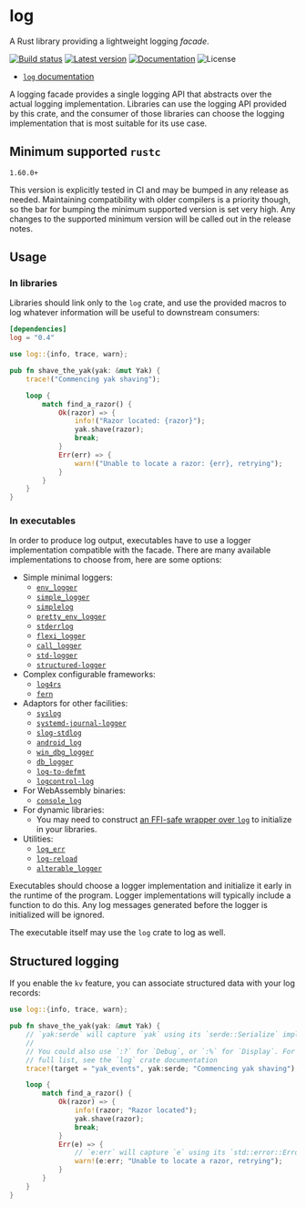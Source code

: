 # log

A Rust library providing a lightweight logging _facade_.

[![Build status](https://img.shields.io/github/actions/workflow/status/rust-lang/log/main.yml?branch=master)](https://github.com/rust-lang/log/actions)
[![Latest version](https://img.shields.io/crates/v/log.svg)](https://crates.io/crates/log)
[![Documentation](https://docs.rs/log/badge.svg)](https://docs.rs/log)
![License](https://img.shields.io/crates/l/log.svg)

- [`log` documentation](https://docs.rs/log)

A logging facade provides a single logging API that abstracts over the actual
logging implementation. Libraries can use the logging API provided by this
crate, and the consumer of those libraries can choose the logging
implementation that is most suitable for its use case.

## Minimum supported `rustc`

`1.60.0+`

This version is explicitly tested in CI and may be bumped in any release as needed. Maintaining compatibility with older compilers is a priority though, so the bar for bumping the minimum supported version is set very high. Any changes to the supported minimum version will be called out in the release notes.

## Usage

### In libraries

Libraries should link only to the `log` crate, and use the provided macros to
log whatever information will be useful to downstream consumers:

```toml
[dependencies]
log = "0.4"
```

```rust
use log::{info, trace, warn};

pub fn shave_the_yak(yak: &mut Yak) {
    trace!("Commencing yak shaving");

    loop {
        match find_a_razor() {
            Ok(razor) => {
                info!("Razor located: {razor}");
                yak.shave(razor);
                break;
            }
            Err(err) => {
                warn!("Unable to locate a razor: {err}, retrying");
            }
        }
    }
}
```

### In executables

In order to produce log output, executables have to use a logger implementation compatible with the facade.
There are many available implementations to choose from, here are some options:

- Simple minimal loggers:
  - [`env_logger`](https://docs.rs/env_logger/*/env_logger/)
  - [`simple_logger`](https://docs.rs/simple_logger/*/simple_logger/)
  - [`simplelog`](https://docs.rs/simplelog/*/simplelog/)
  - [`pretty_env_logger`](https://docs.rs/pretty_env_logger/*/pretty_env_logger/)
  - [`stderrlog`](https://docs.rs/stderrlog/*/stderrlog/)
  - [`flexi_logger`](https://docs.rs/flexi_logger/*/flexi_logger/)
  - [`call_logger`](https://docs.rs/call_logger/*/call_logger/)
  - [`std-logger`](https://docs.rs/std-logger/*/std_logger/)
  - [`structured-logger`](https://docs.rs/structured-logger/latest/structured_logger/)
- Complex configurable frameworks:
  - [`log4rs`](https://docs.rs/log4rs/*/log4rs/)
  - [`fern`](https://docs.rs/fern/*/fern/)
- Adaptors for other facilities:
  - [`syslog`](https://docs.rs/syslog/*/syslog/)
  - [`systemd-journal-logger`](https://docs.rs/systemd-journal-logger/*/systemd_journal_logger/)
  - [`slog-stdlog`](https://docs.rs/slog-stdlog/*/slog_stdlog/)
  - [`android_log`](https://docs.rs/android_log/*/android_log/)
  - [`win_dbg_logger`](https://docs.rs/win_dbg_logger/*/win_dbg_logger/)
  - [`db_logger`](https://docs.rs/db_logger/*/db_logger/)
  - [`log-to-defmt`](https://docs.rs/log-to-defmt/*/log_to_defmt/)
  - [`logcontrol-log`](https://docs.rs/logcontrol-log/*/logcontrol_log/)
- For WebAssembly binaries:
  - [`console_log`](https://docs.rs/console_log/*/console_log/)
- For dynamic libraries:
  - You may need to construct [an FFI-safe wrapper over `log`](https://github.com/rust-lang/log/issues/421) to initialize in your libraries.
- Utilities:
  - [`log_err`](https://docs.rs/log_err/*/log_err/)
  - [`log-reload`](https://docs.rs/log-reload/*/log_reload/)
  - [`alterable_logger`](https://docs.rs/alterable_logger/*/alterable_logger)

Executables should choose a logger implementation and initialize it early in the
runtime of the program. Logger implementations will typically include a
function to do this. Any log messages generated before the logger is
initialized will be ignored.

The executable itself may use the `log` crate to log as well.

## Structured logging

If you enable the `kv` feature, you can associate structured data with your log records:

```rust
use log::{info, trace, warn};

pub fn shave_the_yak(yak: &mut Yak) {
    // `yak:serde` will capture `yak` using its `serde::Serialize` impl
    //
    // You could also use `:?` for `Debug`, or `:%` for `Display`. For a
    // full list, see the `log` crate documentation
    trace!(target = "yak_events", yak:serde; "Commencing yak shaving");

    loop {
        match find_a_razor() {
            Ok(razor) => {
                info!(razor; "Razor located");
                yak.shave(razor);
                break;
            }
            Err(e) => {
                // `e:err` will capture `e` using its `std::error::Error` impl
                warn!(e:err; "Unable to locate a razor, retrying");
            }
        }
    }
}
```
